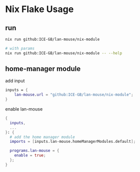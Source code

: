# Nix Flake Usage

## run

```bash
nix run github:ICE-GB/lan-mouse/nix-module

# with params
nix run github:ICE-GB/lan-mouse/nix-module -- --help

```

## home-manager module

add input

```nix
inputs = {
    lan-mouse.url = "github:ICE-GB/lan-mouse/nix-module";
}
```

enable lan-mouse

``` nix
{
  inputs,
  ...
}: {
  # add the home manager module
  imports = [inputs.lan-mouse.homeManagerModules.default];

  programs.lan-mouse = {
    enable = true;
  };
}

```
